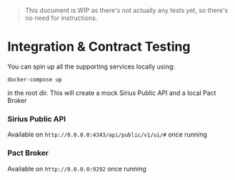 > This document is WIP as there's not actually any tests yet, 
> so there's no need for instructions.


# Integration & Contract Testing

You can spin up all the supporting services locally using:

`docker-compose up`

in the root dir. This will create a mock Sirius Public API and a local Pact Broker


### Sirius Public API

Available on `http://0.0.0.0:4343/api/public/v1/ui/#` once running

### Pact Broker

Available on `http://0.0.0.0:9292` once running
